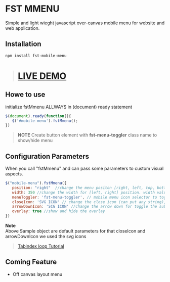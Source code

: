 # FST MMENU 

Simple and light wieght javascript over-canvas mobile menu for website and web application.

## Installation
```bash
npm install fst-mobile-menu
```
># [LIVE DEMO](https://fanseethemes.github.io/fst-mmenu-demo/)

## Howe to use
initialize fstMmenu ALLWAYS in (document) ready statement
```javascript
$(document).ready(function(){
   $('#mobile-menu').fstMmenu();
})
```


> **NOTE**   Create button element with **fst-menu-toggler** class name to show/hide menu


## Configuration Parameters
When you call "fstMmenu" and can pass some parameters to custom visual aspects.

```javascript
$("mobile-menu").fstMmenu({
   position: "right"  //change the menu positon [right, left, top, bottom],
   width: 350 //change the width for [left, right] position. width value set to height on [top, bottom] positon.
   menuToggler: 'fst-menu-toggler', // mobile menu icon selector to toggle the menu ( Please provide the class name without dot :) )
   closeIcon: 'SVG ICON' // change the close icon (can put any string),
   arrowDownIcon: 'SCG ICON' //change the arrow down for toggle the sub menu (can put any string),
   overlay: true //show and hide the overlay
})
```

**Note**  
Above Sample object are default parameters for that closeIcon and arrowDownIcon we used the svg icons

>[Tabindex loop Tutorial](http://bluegalaxy.info/codewalk/2018/08/04/javascript-how-to-create-looping-tabindex-cycle/)
## Coming Feature 
- Off canvas layout menu